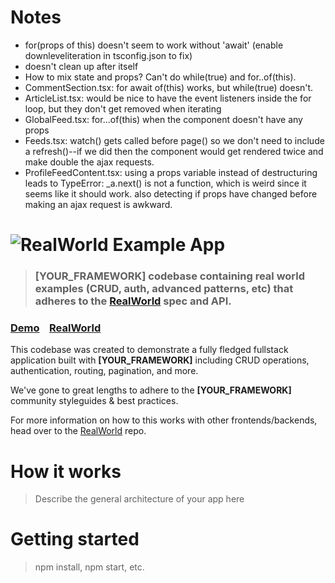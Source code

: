 # Notes

- for(props of this) doesn't seem to work without 'await' (enable downleveliteration in tsconfig.json to fix)
- <Portal> doesn't clean up after itself
- How to mix state and props? Can't do while(true) and for..of(this).
- CommentSection.tsx: for await of(this) works, but while(true) doesn't.
- ArticleList.tsx: would be nice to have the event listeners inside the for loop, but they don't get removed when iterating
- GlobalFeed.tsx: for...of(this) when the component doesn't have any props
- Feeds.tsx: watch() gets called before page() so we don't need to include a refresh()--if we did then the component would get rendered twice and make double the ajax requests.
- ProfileFeedContent.tsx: using a props variable instead of destructuring leads to TypeError: \_a.next() is not a function, which is weird since it seems like it should work. also detecting if props have changed before making an ajax request is awkward.

# ![RealWorld Example App](logo.png)

> ### [YOUR_FRAMEWORK] codebase containing real world examples (CRUD, auth, advanced patterns, etc) that adheres to the [RealWorld](https://github.com/gothinkster/realworld) spec and API.

### [Demo](https://github.com/gothinkster/realworld)&nbsp;&nbsp;&nbsp;&nbsp;[RealWorld](https://github.com/gothinkster/realworld)

This codebase was created to demonstrate a fully fledged fullstack application built with **[YOUR_FRAMEWORK]** including CRUD operations, authentication, routing, pagination, and more.

We've gone to great lengths to adhere to the **[YOUR_FRAMEWORK]** community styleguides & best practices.

For more information on how to this works with other frontends/backends, head over to the [RealWorld](https://github.com/gothinkster/realworld) repo.

# How it works

> Describe the general architecture of your app here

# Getting started

> npm install, npm start, etc.
